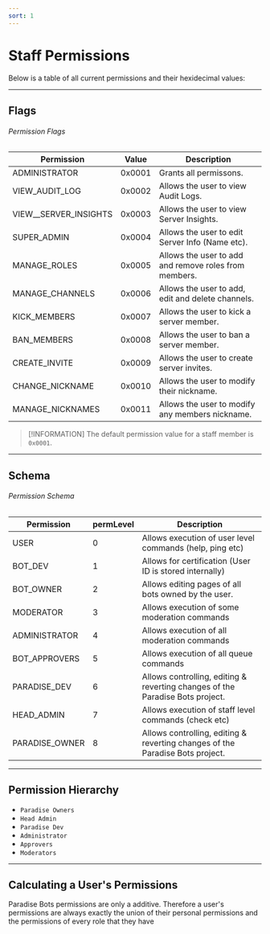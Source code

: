 ```yaml
---
sort: 1
---
```


# Staff Permissions

Below is a table of all current permissions and their hexidecimal values:

---

## Flags

###### Permission Flags

| Permission                 | Value                  | Description                                                 |
| -------------------------- | ---------------------- | ----------------------------------------------------------- |
| ADMINISTRATOR              | 0x0001                 | Grants all permissons. |
| VIEW_AUDIT_LOG             | 0x0002                 | Allows the user to view Audit Logs. |
| VIEW__SERVER_INSIGHTS      | 0x0003                 | Allows the user to view Server Insights. |
| SUPER_ADMIN                | 0x0004                 | Allows the user to edit Server Info (Name etc). |
| MANAGE_ROLES               | 0x0005                 | Allows the user to add and remove roles from members. |
| MANAGE_CHANNELS            | 0x0006                 | Allows the user to add, edit and delete channels.  |
| KICK_MEMBERS               | 0x0007                 | Allows the user to kick a server member.  |
| BAN_MEMBERS                | 0x0008                 | Allows the user to ban a server member. |
| CREATE_INVITE              | 0x0009                 | Allows the user to create server invites. |
| CHANGE_NICKNAME            | 0x0010                 | Allows the user to modify their nickname. |
| MANAGE_NICKNAMES           | 0x0011                 | Allows the user to modify any members nickname. |

>[!INFORMATION]
>The default permission value for a staff member is `0x0001`.

---

## Schema

###### Permission Schema

| Permission                 | permLevel              | Description                                                 |
| -------------------------- | ---------------------- | ----------------------------------------------------------- |
| USER                       | 0                      | Allows execution of user level commands (help, ping etc) |
| BOT_DEV                    | 1                      | Allows for certification (User ID is stored internally) |
| BOT_OWNER                  | 2                      | Allows editing pages of all bots owned by the user. |
| MODERATOR                  | 3                      | Allows execution of some moderation commands |
| ADMINISTRATOR              | 4                      | Allows execution of all moderation commands |
| BOT_APPROVERS              | 5                      | Allows execution of all queue commands |
| PARADISE_DEV               | 6                      | Allows controlling, editing & reverting changes of the Paradise Bots project. |
| HEAD_ADMIN                 | 7                      | Allows execution of staff level commands (check etc) |
| PARADISE_OWNER             | 8                      | Allows controlling, editing & reverting changes of the Paradise Bots project. |

---

## Permission Hierarchy
* `Paradise Owners`
* `Head Admin`
* `Paradise Dev`
* `Administrator`
* `Approvers`
* `Moderators`

---

## Calculating a User's Permissions

Paradise Bots permissions are only a additive. Therefore a user's permissions are always exactly the union of their personal permissions and the permissions of every role that they have
